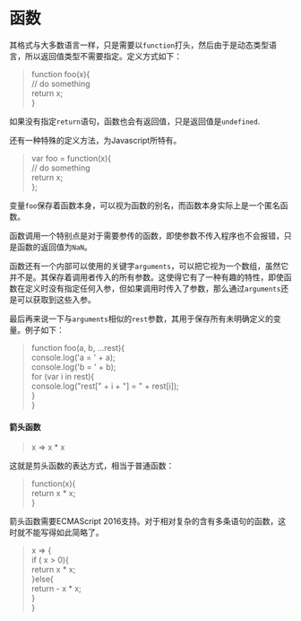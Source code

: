 # 函数

其格式与大多数语言一样，只是需要以`function`打头，然后由于是动态类型语言，所以返回值类型不需要指定。定义方式如下：

> function foo\(x\){  
>     // do something  
>     return x;  
> }

如果没有指定`return`语句，函数也会有返回值，只是返回值是`undefined`.

还有一种特殊的定义方法，为Javascript所特有。

> var foo = function\(x\){  
>     // do something  
>     return x;  
> };

变量`foo`保存着函数本身，可以视为函数的别名，而函数本身实际上是一个匿名函数。

函数调用一个特别点是对于需要参传的函数，即使参数不传入程序也不会报错，只是函数的返回值为`NaN`。

函数还有一个内部可以使用的关键字`arguments`，可以把它视为一个数组，虽然它并不是。其保存着调用者传入的所有参数。这使得它有了一种有趣的特性，即使函数在定义时没有指定任何入参，但如果调用时传入了参数，那么通过`arguments`还是可以获取到这些入参。

最后再来说一下与`arguments`相似的`rest`参数，其用于保存所有未明确定义的变量。例子如下：

> function foo\(a, b, ...rest\){  
>     console.log\('a = ' + a\);  
>     console.log\('b = ' + b\);  
>     for \(var i in rest\){  
>         console.log\("rest\[" + i + "\] = " + rest\[i\]\);  
>     }  
> }

#### 箭头函数

> x =&gt; x \* x

这就是剪头函数的表达方式，相当于普通函数：

> function\(x\){  
>     return x \* x;  
> }

箭头函数需要ECMAScript 2016支持。对于相对复杂的含有多条语句的函数，这时就不能写得如此简略了。

> x =&gt; {  
>     if \( x &gt; 0\){  
>         return x \* x;  
>     }else{  
>         return - x \* x;  
>     }  
> }





